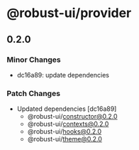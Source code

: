 # @robust-ui/provider

## 0.2.0

### Minor Changes

- dc16a89: update dependencies

### Patch Changes

- Updated dependencies [dc16a89]
  - @robust-ui/constructor@0.2.0
  - @robust-ui/contexts@0.2.0
  - @robust-ui/hooks@0.2.0
  - @robust-ui/theme@0.2.0
